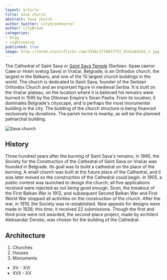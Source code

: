 ```yaml
---
layout: article
title: Sava church
abstract: Sava church
author_twitter: citybreakhostel
author: CityBreak
categories:
- blog
- sightseeing
published: true
image: http://farm4.staticflickr.com/3549/3770037751_9142ab41b1_z.jpg
---
```



The Cathedral of Saint Sava or [Saint Sava Temple](http://en.wikipedia.org/wiki/Cathedral_of_Saint_Sava) (Serbian: Храм светог Саве or Hram svetog Save) in Vračar, Belgrade, is an Orthodox church, the largest in the Balkans, and one of the 10 largest church buildings in the world. The church is dedicated to Saint Sava, founder of the Serbian Orthodox Church and an important figure in medieval Serbia. It is built on the Vračar plateau, on the location where it is believed his remains were burned in 1595 by the Ottoman Empire's Sinan Pasha. From its location, it dominates Belgrade's cityscape, and is perhaps the most monumental building in the city. The building of the church structure is being financed exclusively by donations. The parish home is nearby, as will be the planned patriarchal building.

<div class="post-image">
	<img src="http://farm4.staticflickr.com/3549/3770037751_9142ab41b1_b.jpg" title="Sava church" alt="Sava church"></div>

## History
Three hundred years after the burning of Saint Sava's remains, in 1895, the Society for the Construction of the Cathedral of Saint Sava on Vračar was founded in Belgrade. Its goal was to build a cathedral on the place of the burning. A small church was built at the future place of the Cathedral, and it was later moved so the construction of the Cathedral could begin. In 1905, a public contest was launched to design the church; all five applications received were rejected as not being good enough. Soon, the breakout of the First Balkan War in 1912, and subsequent Second Balkan War and First World War stopped all activities on the construction of the church. After the war, in 1919, the Society was re-established. New appeals for designs were made in 1926; this time, it received 22 submissions. Though the first and third prize were not awarded, the second-place project, made by architect Aleksandar Deroko, was chosen for the building of the Cathedral.


## Architecture

1. Churches
2. Houses
3. Monuments

* XV - XVI
* XVII - XX